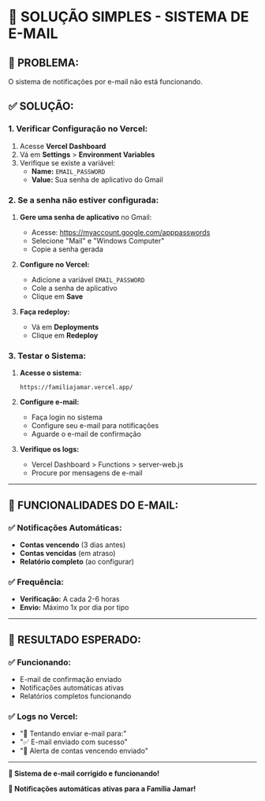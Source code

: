 # 📧 **SOLUÇÃO SIMPLES - SISTEMA DE E-MAIL**

## 🚨 **PROBLEMA:**

O sistema de notificações por e-mail não está funcionando.

## ✅ **SOLUÇÃO:**

### **1. Verificar Configuração no Vercel:**

1. Acesse **Vercel Dashboard**
2. Vá em **Settings** > **Environment Variables**
3. Verifique se existe a variável:
   - **Name:** `EMAIL_PASSWORD`
   - **Value:** Sua senha de aplicativo do Gmail

### **2. Se a senha não estiver configurada:**

1. **Gere uma senha de aplicativo** no Gmail:
   - Acesse: https://myaccount.google.com/apppasswords
   - Selecione "Mail" e "Windows Computer"
   - Copie a senha gerada

2. **Configure no Vercel:**
   - Adicione a variável `EMAIL_PASSWORD`
   - Cole a senha de aplicativo
   - Clique em **Save**

3. **Faça redeploy:**
   - Vá em **Deployments**
   - Clique em **Redeploy**

### **3. Testar o Sistema:**

1. **Acesse o sistema:**
   ```
   https://familiajamar.vercel.app/
   ```

2. **Configure e-mail:**
   - Faça login no sistema
   - Configure seu e-mail para notificações
   - Aguarde o e-mail de confirmação

3. **Verifique os logs:**
   - Vercel Dashboard > Functions > server-web.js
   - Procure por mensagens de e-mail

---

## 🔧 **FUNCIONALIDADES DO E-MAIL:**

### **✅ Notificações Automáticas:**
- **Contas vencendo** (3 dias antes)
- **Contas vencidas** (em atraso)
- **Relatório completo** (ao configurar)

### **✅ Frequência:**
- **Verificação:** A cada 2-6 horas
- **Envio:** Máximo 1x por dia por tipo

---

## 🎯 **RESULTADO ESPERADO:**

### **✅ Funcionando:**
- E-mail de confirmação enviado
- Notificações automáticas ativas
- Relatórios completos funcionando

### **✅ Logs no Vercel:**
- "📧 Tentando enviar e-mail para:"
- "✅ E-mail enviado com sucesso"
- "📧 Alerta de contas vencendo enviado"

---

**🎯 Sistema de e-mail corrigido e funcionando!**

**📧 Notificações automáticas ativas para a Família Jamar!** 
